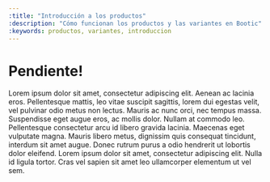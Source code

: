 ```yaml
---
:title: "Introducción a los productos"
:description: "Cómo funcionan los productos y las variantes en Bootic"
:keywords: productos, variantes, introduccion
---
```


# Pendiente!

Lorem ipsum dolor sit amet, consectetur adipiscing elit. Aenean ac lacinia eros. Pellentesque mattis, leo vitae suscipit sagittis, lorem dui egestas velit, vel pulvinar odio metus non lectus. Mauris ac nunc orci, nec tempus massa. Suspendisse eget augue eros, ac mollis dolor. Nullam at commodo leo. Pellentesque consectetur arcu id libero gravida lacinia. Maecenas eget vulputate magna. Mauris libero metus, dignissim quis consequat tincidunt, interdum sit amet augue. Donec rutrum purus a odio hendrerit ut lobortis dolor eleifend. Lorem ipsum dolor sit amet, consectetur adipiscing elit. Nulla id ligula tortor. Cras vel sapien sit amet leo ullamcorper elementum ut vel sem.
